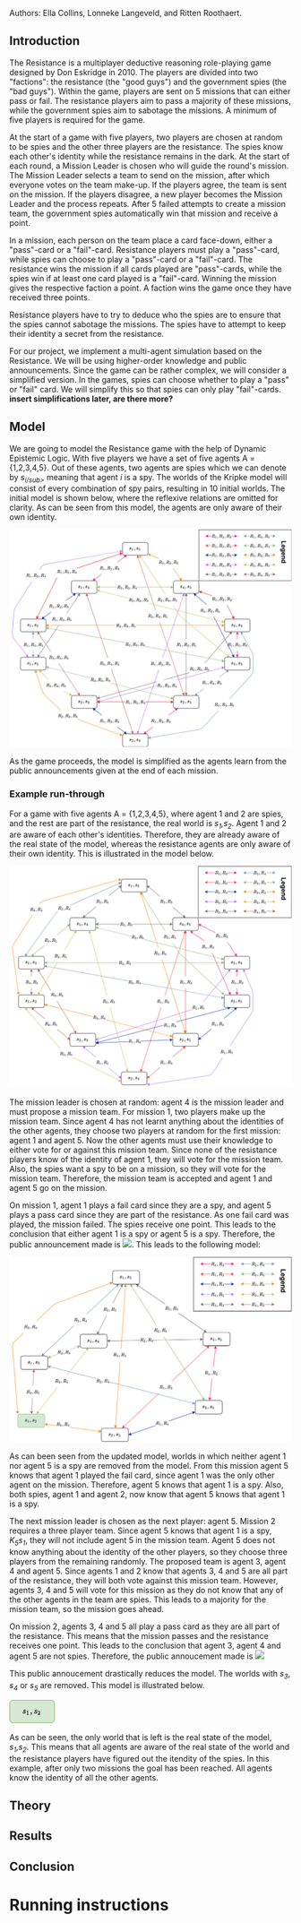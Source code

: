 Authors: Ella Collins, Lonneke Langeveld, and Ritten Roothaert. 

## Introduction

The Resistance is a multiplayer deductive reasoning role-playing game designed by Don Eskridge in 2010. The players are divided into two "factions": the resistance (the "good guys") and the government spies (the "bad guys"). Within the game, players are sent on 5 missions that can either pass or fail. The resistance players aim to pass a majority of these missions, while the government spies aim to sabotage the missions. A minimum of five players is required for the game. 

At the start of a game with five players, two players are chosen at random to be spies and the other three players are the resistance. The spies know each other's identity while the resistance remains in the dark. At the start of each round, a Mission Leader is chosen who will guide the round's mission. The Mission Leader selects a team to send on the mission, after which everyone votes on the team make-up. If the players agree, the team is sent on the mission. If the players disagree, a new player becomes the Mission Leader and the process repeats. After 5 failed attempts to create a mission team, the government spies automatically win that mission and receive a point.

In a mission, each person on the team place a card face-down, either a "pass"-card or a "fail"-card. Resistance players must play a "pass"-card, while spies can choose to play a "pass"-card or a "fail"-card. The resistance wins the mission if all cards played are "pass"-cards, while the spies win if at least one card played is a "fail"-card. Winning the mission gives the respective faction a point. A faction wins the game once they have received three points.

Resistance players have to try to deduce who the spies are to ensure that the spies cannot sabotage the missions. The spies have to attempt to keep their identity a secret from the resistance.

For our project, we implement a multi-agent simulation based on the Resistance. We will be using higher-order knowledge and public announcements. Since the game can be rather complex, we will consider a simplified version. In the games, spies can choose whether to play a "pass" or "fail" card. We will simplify this so that spies can only play "fail"-cards.
**insert simplifications later, are there more?**


## Model 
We are going to model the Resistance game with the help of Dynamic Epistemic Logic. With five players we have a set of five agents A = {1,2,3,4,5}. Out of these agents, two agents are spies which we can denote by _s<sub>i/sub>_ meaning that agent _i_ is a spy. The worlds of the Kripke model will consist of every combination of spy pairs, resulting in 10 initial worlds. The initial model is shown below, where the reflexive relations are omitted for clarity. As can be seen from this model, the agents are only aware of their own identity.

![Image](/images/1main-model.jpg)

As the game proceeds, the model is simplified as the agents learn from the public announcements given at the end of each mission.

### Example run-through 
For a game with five agents A = {1,2,3,4,5}, where agent 1 and 2 are spies, and the rest are part of the resistance, the real world is _s<sub>1</sub>,s<sub>2</sub>_. Agent 1 and 2 are aware of each other's identities. Therefore, they are already aware of the real state of the model, whereas the resistance agents are only aware of their own identity. This is illustrated in the model below.

![Image](/images/2spies-known.jpg)

The mission leader is chosen at random: agent 4 is the mission leader and must propose a mission team. For mission 1, two players make up the mission team. Since agent 4 has not learnt anything about the identities of the other agents, they choose two players at random for the first mission: agent 1 and agent 5. Now the other agents must use their knowledge to either vote for or against this mission team. Since none of the resistance players know of the identity of agent 1, they will vote for the mission team. Also, the spies want a spy to be on a mission, so they will vote for the mission team. Therefore, the mission team is accepted and agent 1 and agent 5 go on the mission. 

On mission 1, agent 1 plays a fail card since they are a spy, and agent 5 plays a pass card since they are part of the resistance. As one fail card was played, the mission failed. The spies receive one point. This leads to the conclusion that either agent 1 is a spy or agent 5 is a spy. Therefore, the public announcement made is <img src="https://render.githubusercontent.com/render/math?math=[s1 \lor s5]">. This leads to the following model:

![Image](/images/3announcement.jpg)

As can been seen from the updated model, worlds in which neither agent 1 nor agent 5 is a spy are removed from the model. From this mission agent 5 knows that agent 1 played the fail card, since agent 1 was the only other agent on the mission. Therefore, agent 5 knows that agent 1 is a spy. Also, both spies, agent 1 and agent 2, now know that agent 5 knows that agent 1 is a spy. 

The next mission leader is chosen as the next player: agent 5. Mission 2 requires a three player team. Since agent 5 knows that agent 1 is a spy, _K<sub>5</sub>s<sub>1</sub>_, they will not include agent 5 in the mission team. Agent 5 does not know anything about the identity of the other players, so they choose three players from the remaining randomly. The proposed team is agent 3, agent 4 and agent 5. Since agents 1 and 2 know that agents 3, 4 and 5 are all part of the resistance, they will both vote against this mission team. However, agents 3, 4 and 5 will vote for this mission as they do not know that any of the other agents in the team are spies. This leads to a majority for the mission team, so the mission goes ahead. 

On mission 2, agents 3, 4 and 5 all play a pass card as they are all part of the resistance. This means that the mission passes and the resistance receives one point. This leads to the conclusion that agent 3, agent 4 and agent 5 are not spies. Therefore, the public annoucement made is 
<img src="https://render.githubusercontent.com/render/math?math=[\neg s_3 \wedge \neg s_4 \wedge \neg s_5]">

This public annoucement drastically reduces the model. The worlds with _s<sub>3</sub>_, _s<sub>4</sub>_ or _s<sub>5</sub>_ are removed. This model is illustrated below. 

![Image](/images/5reduction.png)

As can be seen, the only world that is left is the real state of the model, _s<sub>1</sub>,s<sub>2</sub>_. This means that all agents are aware of the real state of the world and the resistance players have figured out the itendity of the spies. In this example, after only two missions the goal has been reached. All agents know the identity of all the other agents.

## Theory

## Results

## Conclusion

# Running instructions


<!--- Markdown is a lightweight and easy-to-use syntax for styling your writing. It includes conventions for

```markdown
Syntax highlighted code block

# Header 1
## Header 2
### Header 3

- Bulleted
- List

1. Numbered
2. List

**Bold** and _Italic_ and `Code` text

[Link](url) and ![Image](src)
```

For more details see [GitHub Flavored Markdown](https://guides.github.com/features/mastering-markdown/).

### Jekyll Themes

Your Pages site will use the layout and styles from the Jekyll theme you have selected in your [repository settings](https://github.com/Ritten11/LAMAS2021/settings/pages). The name of this theme is saved in the Jekyll `_config.yml` configuration file.

### Support or Contact

Having trouble with Pages? Check out our [documentation](https://docs.github.com/categories/github-pages-basics/) or [contact support](https://support.github.com/contact) and we’ll help you sort it out.
-->
